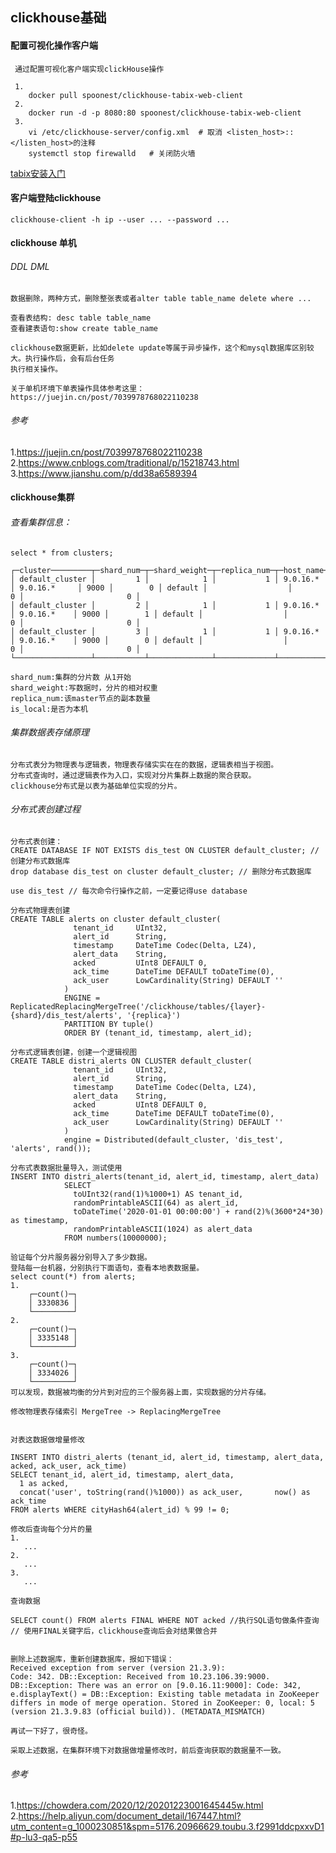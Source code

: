 

## clickhouse基础

#### 配置可视化操作客户端

     通过配置可视化客户端实现clickHouse操作
    
     1.
        docker pull spoonest/clickhouse-tabix-web-client
     2.
        docker run -d -p 8080:80 spoonest/clickhouse-tabix-web-client
     3.
        vi /etc/clickhouse-server/config.xml  # 取消 <listen_host>::</listen_host>的注释
        systemctl stop firewalld   # 关闭防火墙


[tabix安装入门](https://www.jianshu.com/p/b0185d071c6c)

#### 客户端登陆clickhouse

    clickhouse-client -h ip --user ... --password ...

#### clickhouse 单机

###### DDL DML

    数据删除，两种方式，删除整张表或者alter table table_name delete where ...
    
    查看表结构: desc table table_name
    查看建表语句:show create table_name

    clickhouse数据更新，比如delete update等属于异步操作，这个和mysql数据库区别较大。执行操作后，会有后台任务
    执行相关操作。
        
    关于单机环境下单表操作具体参考这里：https://juejin.cn/post/7039978768022110238

###### 参考

1.https://juejin.cn/post/7039978768022110238
2.https://www.cnblogs.com/traditional/p/15218743.html  
3.https://www.jianshu.com/p/dd38a6589394

#### clickhouse集群


###### 查看集群信息：

    select * from clusters;
   
    ┌─cluster─────────┬─shard_num─┬─shard_weight─┬─replica_num─┬─host_name─┬─host_address─┬─port─┬─is_local─┬─user────┬─default_database─┬─errors_count─┬─estimated_recovery_time─┐
    │ default_cluster │         1 │            1 │           1 │ 9.0.16.*  │ 9.0.16.*     │ 9000 │        0 │ default │                  │            0 │                       0 │
    │ default_cluster │         2 │            1 │           1 │ 9.0.16.* │ 9.0.16.*    │ 9000 │        1 │ default │                  │            0 │                       0 │
    │ default_cluster │         3 │            1 │           1 │ 9.0.16.* │ 9.0.16.*    │ 9000 │        0 │ default │                  │            0 │                       0 │
    └─────────────────┴───────────┴──────────────┴─────────────┴───────────┴──────────────┴──────┴──────────┴─────────┴──────────────────┴──────────────┴─────────────────────────┘
    
    shard_num:集群的分片数 从1开始
    shard_weight:写数据时，分片的相对权重
    replica_num:该master节点的副本数量
    is_local:是否为本机

###### 集群数据表存储原理

    分布式表分为物理表与逻辑表，物理表存储实实在在的数据，逻辑表相当于视图。
    分布式查询时，通过逻辑表作为入口，实现对分片集群上数据的聚合获取。
    clickhouse分布式是以表为基础单位实现的分片。

###### 分布式表创建过程
    分布式表创建：
    CREATE DATABASE IF NOT EXISTS dis_test ON CLUSTER default_cluster; // 创建分布式数据库
    drop database dis_test on cluster default_cluster; // 删除分布式数据库
    
    use dis_test // 每次命令行操作之前，一定要记得use database
    
    分布式物理表创建
    CREATE TABLE alerts on cluster default_cluster(
                  tenant_id     UInt32,
                  alert_id      String,
                  timestamp     DateTime Codec(Delta, LZ4),
                  alert_data    String,
                  acked         UInt8 DEFAULT 0,
                  ack_time      DateTime DEFAULT toDateTime(0),
                  ack_user      LowCardinality(String) DEFAULT ''
                )
                ENGINE = ReplicatedReplacingMergeTree('/clickhouse/tables/{layer}-{shard}/dis_test/alerts', '{replica}') 
                PARTITION BY tuple() 
                ORDER BY (tenant_id, timestamp, alert_id);
                
    分布式逻辑表创建，创建一个逻辑视图
    CREATE TABLE distri_alerts ON CLUSTER default_cluster(
                  tenant_id     UInt32,
                  alert_id      String,
                  timestamp     DateTime Codec(Delta, LZ4),
                  alert_data    String,
                  acked         UInt8 DEFAULT 0,
                  ack_time      DateTime DEFAULT toDateTime(0),
                  ack_user      LowCardinality(String) DEFAULT ''
                )
                engine = Distributed(default_cluster, 'dis_test', 'alerts', rand());
                
    分布式表数据批量导入，测试使用
    INSERT INTO distri_alerts(tenant_id, alert_id, timestamp, alert_data)
                SELECT
                  toUInt32(rand(1)%1000+1) AS tenant_id,
                  randomPrintableASCII(64) as alert_id,
                  toDateTime('2020-01-01 00:00:00') + rand(2)%(3600*24*30) as timestamp,
                  randomPrintableASCII(1024) as alert_data
                FROM numbers(10000000);
    
    验证每个分片服务器分别导入了多少数据。
    登陆每一台机器，分别执行下面语句，查看本地表数据量。
    select count(*) from alerts;
    1.
        ┌─count()─┐
        │ 3330836 │
        └─────────┘
    2.
        ┌─count()─┐
        │ 3335148 │
        └─────────┘
    3.  
        ┌─count()─┐
        │ 3334026 │
        └─────────┘
    可以发现，数据被均衡的分片到对应的三个服务器上面，实现数据的分片存储。
    
    修改物理表存储索引 MergeTree -> ReplacingMergeTree
    
    
    对表这数据做增量修改
    
    INSERT INTO distri_alerts (tenant_id, alert_id, timestamp, alert_data, acked, ack_user, ack_time)
    SELECT tenant_id, alert_id, timestamp, alert_data, 
      1 as acked, 
      concat('user', toString(rand()%1000)) as ack_user,       now() as ack_time
    FROM alerts WHERE cityHash64(alert_id) % 99 != 0;
    
    修改后查询每个分片的量
    1.
       ...
    2.
       ...
    3.
       ...
    
    查询数据
    
    SELECT count() FROM alerts FINAL WHERE NOT acked //执行SQL语句做条件查询 
    // 使用FINAL关键字后，clickhouse查询后会对结果做合并
    
    
    删除上述数据库，重新创建数据库，报如下错误：
    Received exception from server (version 21.3.9):
    Code: 342. DB::Exception: Received from 10.23.106.39:9000. DB::Exception: There was an error on [9.0.16.11:9000]: Code: 342, e.displayText() = DB::Exception: Existing table metadata in ZooKeeper differs in mode of merge operation. Stored in ZooKeeper: 0, local: 5 (version 21.3.9.83 (official build)). (METADATA_MISMATCH)
    
    再试一下好了，很奇怪。
    
    采取上述数据，在集群环境下对数据做增量修改时，前后查询获取的数据量不一致。

###### 参考

1.https://chowdera.com/2020/12/20201223001645445w.html
2.https://help.aliyun.com/document_detail/167447.html?utm_content=g_1000230851&spm=5176.20966629.toubu.3.f2991ddcpxxvD1#p-lu3-qa5-p55


